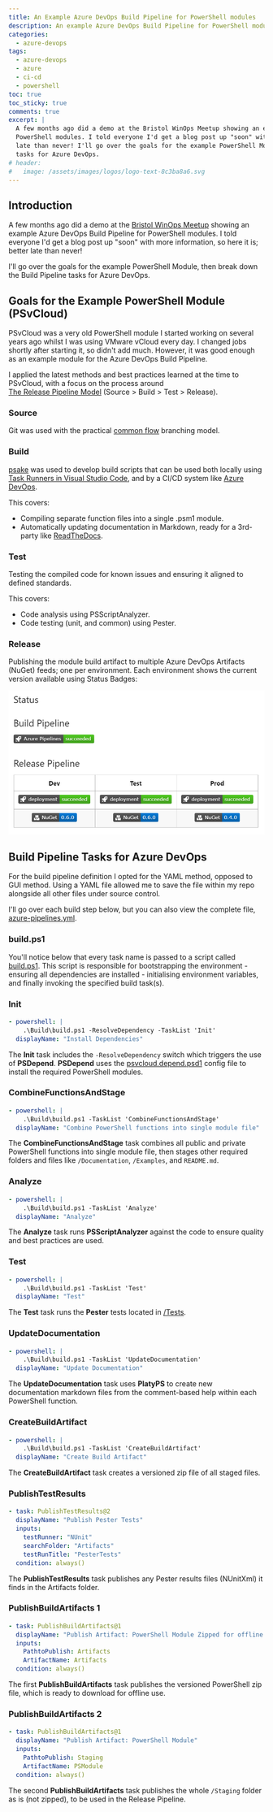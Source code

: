 ```yaml
---
title: An Example Azure DevOps Build Pipeline for PowerShell modules
description: An example Azure DevOps Build Pipeline for PowerShell modules
categories: 
  - azure-devops
tags:
  - azure-devops
  - azure
  - ci-cd
  - powershell
toc: true
toc_sticky: true
comments: true
excerpt: |
  A few months ago did a demo at the Bristol WinOps Meetup showing an example Azure DevOps Build Pipeline for
  PowerShell modules. I told everyone I'd get a blog post up "soon" with more information, so here it is; better
  late than never! I'll go over the goals for the example PowerShell Module, then break down the Build Pipeline
  tasks for Azure DevOps.
# header:
#   image: /assets/images/logos/logo-text-8c3ba8a6.svg
---
```


## Introduction

A few months ago did a demo at the [Bristol WinOps Meetup](https://www.meetup.com/Bristol-WinOps-Meetup/events/256620903/)
showing an example Azure DevOps Build Pipeline for PowerShell modules. I told everyone I'd get a blog post up "soon"
with more information, so here it is; better late than never!

I'll go over the goals for the example PowerShell Module, then break down the Build Pipeline tasks for Azure DevOps.

## Goals for the Example PowerShell Module (PSvCloud)

PSvCloud was a very old PowerShell module I started working on several years ago whilst I was using VMware vCloud
every day. I changed jobs shortly after starting it, so didn't add much. However, it was good enough as an example
module for the Azure DevOps Build Pipeline.

I applied the latest methods and best practices learned at the time to PSvCloud, with a focus on the process around  
[The Release Pipeline Model](https://msdn.microsoft.com/en-us/powershell/dsc/whitepapers#the-release-pipeline-model) (Source > Build > Test > Release).

### Source

Git was used with the practical [common flow](https://commonflow.org/) branching model.

### Build

[psake](https://github.com/psake/psake) was used to develop build scripts that can be used both locally using
[Task Runners in Visual Studio Code](https://code.visualstudio.com/docs/editor/tasks), and by a CI/CD system like
[Azure DevOps](https://azure.microsoft.com/en-gb/services/devops/).

This covers:

- Compiling separate function files into a single .psm1 module.
- Automatically updating documentation in Markdown, ready for a 3rd-party like
[ReadTheDocs](https://docs.readthedocs.io/en/latest/).

### Test

Testing the compiled code for known issues and ensuring it aligned to defined standards.

This covers:

- Code analysis using PSScriptAnalyzer.
- Code testing (unit, and common) using Pester.

### Release

Publishing the module build artifact to multiple Azure DevOps Artifacts (NuGet) feeds; one per environment. Each
environment shows the current version available using Status Badges:

![Status Badges](/assets/images/powershell-build-pipeline/build-status-badges.png)

## Build Pipeline Tasks for Azure DevOps

For the build pipeline definition I opted for the YAML method, opposed to GUI method. Using a YAML file allowed me
to save the file within my repo alongside all other files under source control.

I'll go over each build step below, but you can also view the complete file,
[azure-pipelines.yml](https://dev.azure.com/adamrushuk/PoC/_git/PowerShellPipeline?path=%2Fazure-pipelines.yml&version=GBmaster).

### build.ps1

You'll notice below that every task name is passed to a script called
[build.ps1](https://dev.azure.com/adamrushuk/PoC/_git/PowerShellPipeline?path=%2FBuild%2Fbuild.ps1&version=GBmaster).
This script is responsible for bootstrapping the environment - ensuring all dependencies are installed - initialising
environment variables, and finally invoking the specified build task(s).

### Init

```yaml
- powershell: |
    .\Build\build.ps1 -ResolveDependency -TaskList 'Init'
  displayName: "Install Dependencies"
```

The **Init** task includes the `-ResolveDependency` switch which triggers the use of **PSDepend**.
**PSDepend** uses the
[psvcloud.depend.psd1](https://dev.azure.com/adamrushuk/PoC/_git/PowerShellPipeline?path=%2FBuild%2Fpsvcloud.depend.psd1&version=GBmaster)
config file to install the required PowerShell modules.

### CombineFunctionsAndStage

```yaml
- powershell: |
    .\Build\build.ps1 -TaskList 'CombineFunctionsAndStage'
  displayName: "Combine PowerShell functions into single module file"
```

The **CombineFunctionsAndStage** task combines all public and private PowerShell functions into single module file,
then stages other required folders and files like `/Documentation`, `/Examples`, and `README.md`.

### Analyze

```yaml
- powershell: |
    .\Build\build.ps1 -TaskList 'Analyze'
  displayName: "Analyze"
```

The **Analyze** task runs **PSScriptAnalyzer** against the code to ensure quality and best practices are used.

### Test

```yaml
- powershell: |
    .\Build\build.ps1 -TaskList 'Test'
  displayName: "Test"
```

The **Test** task runs the **Pester** tests located in
[/Tests](https://dev.azure.com/adamrushuk/PoC/_git/PowerShellPipeline?path=%2FTests&version=GBmaster).

### UpdateDocumentation

```yaml
- powershell: |
    .\Build\build.ps1 -TaskList 'UpdateDocumentation'
  displayName: "Update Documentation"
```

The **UpdateDocumentation** task uses **PlatyPS** to create new documentation markdown files from the comment-based
help within each PowerShell function.

### CreateBuildArtifact

```yaml
- powershell: |
    .\Build\build.ps1 -TaskList 'CreateBuildArtifact'
  displayName: "Create Build Artifact"
```

The **CreateBuildArtifact** task creates a versioned zip file of all staged files.

### PublishTestResults

```yaml
- task: PublishTestResults@2
  displayName: "Publish Pester Tests"
  inputs:
    testRunner: "NUnit"
    searchFolder: "Artifacts"
    testRunTitle: "PesterTests"
  condition: always()
```

The **PublishTestResults** task publishes any Pester results files (NUnitXml) it finds in the Artifacts folder.

### PublishBuildArtifacts 1

```yaml
- task: PublishBuildArtifacts@1
  displayName: "Publish Artifact: PowerShell Module Zipped for offline use"
  inputs:
    PathtoPublish: Artifacts
    ArtifactName: Artifacts
  condition: always()
```

The first **PublishBuildArtifacts** task publishes the versioned PowerShell zip file, which is ready to download
for offline use.

### PublishBuildArtifacts 2

```yaml
- task: PublishBuildArtifacts@1
  displayName: "Publish Artifact: PowerShell Module"
  inputs:
    PathtoPublish: Staging
    ArtifactName: PSModule
  condition: always()
```

The second **PublishBuildArtifacts** task publishes the whole `/Staging` folder as is (not zipped), to be used in the
Release Pipeline.
